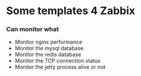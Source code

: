 # Some templates 4 Zabbix
### Can monitor what

- Monitor nginx performance
- Monitor the mysql database
- Monitor the redis database
- Monitor the TCP connection status
- Monitor the jetty process alive or not


